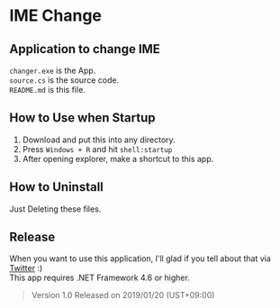# IME Change
## Application to change IME
`changer.exe` is the App.  
`source.cs` is the source code.  
`README.md` is this file.  

## How to Use when Startup
1. Download and put this into any directory.
2. Press `Windows + R` and hit `shell:startup`
3. After opening explorer, make a shortcut to this app.

## How to Uninstall
Just Deleting these files.

## Release
When you want to use this application, I'll glad if you tell about that via [Twitter](https://twitter.com/a01sa01to) :)  
This app requires .NET Framework 4.6 or higher.  
> Version 1.0 Released on 2019/01/20 (UST+09:00)  